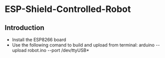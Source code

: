 # ESP-Shield-Controlled-Robot


## Introduction

* Install the ESP8266 board
* Use the following comand to build and upload from terminal: arduino --upload robot.ino --port /dev/ttyUSB*
